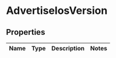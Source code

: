 # AdvertiseIosVersion

## Properties
Name | Type | Description | Notes
------------ | ------------- | ------------- | -------------
